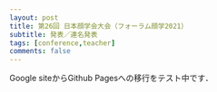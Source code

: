 ```yaml
---
layout: post
title: 第26回 日本顔学会大会（フォーラム顔学2021）
subtitle: 発表／連名発表
tags: [conference,teacher]
comments: false
---
```

Google siteからGithub Pagesへの移行をテスト中です．

